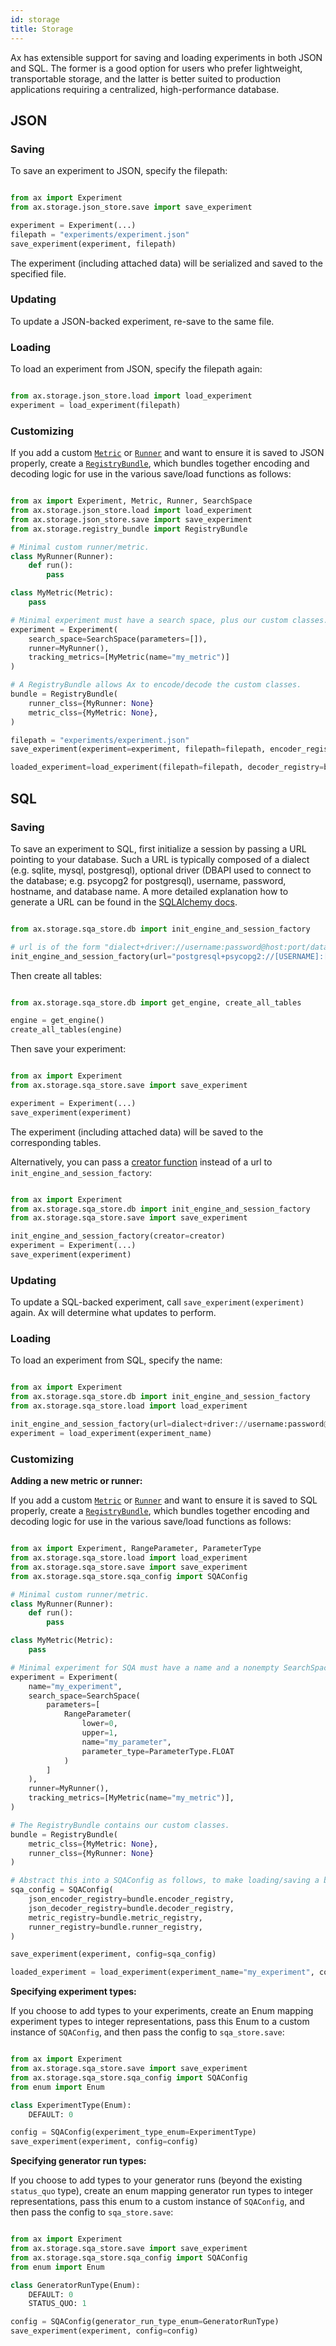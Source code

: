 ```yaml
---
id: storage
title: Storage
---
```

Ax has extensible support for saving and loading experiments in both JSON and SQL. The former is a good option for users who prefer lightweight, transportable storage, and the latter is better suited to production applications requiring a centralized, high-performance database.

## JSON

### Saving

To save an experiment to JSON, specify the filepath:

```py

from ax import Experiment
from ax.storage.json_store.save import save_experiment

experiment = Experiment(...)
filepath = "experiments/experiment.json"
save_experiment(experiment, filepath)

```

The experiment (including attached data) will be serialized and saved to the specified file.

### Updating

To update a JSON-backed experiment, re-save to the same file.

### Loading

To load an experiment from JSON, specify the filepath again:

```py

from ax.storage.json_store.load import load_experiment
experiment = load_experiment(filepath)

```

### Customizing

If you add a custom [`Metric`](/api/core.html#module-ax.core.metric) or [`Runner`](../api/core.html#ax.core.runner.Runner) and want to ensure it is saved to JSON properly, create a [`RegistryBundle`](/api/storage.html#ax.storage.registry_bundle.RegistryBundle), which bundles together encoding and decoding logic for use in the various save/load functions as follows:

```py

from ax import Experiment, Metric, Runner, SearchSpace
from ax.storage.json_store.load import load_experiment
from ax.storage.json_store.save import save_experiment
from ax.storage.registry_bundle import RegistryBundle

# Minimal custom runner/metric.
class MyRunner(Runner):
    def run():
        pass

class MyMetric(Metric):
    pass

# Minimal experiment must have a search space, plus our custom classes.
experiment = Experiment(
    search_space=SearchSpace(parameters=[]),
    runner=MyRunner(),
    tracking_metrics=[MyMetric(name="my_metric")]
)

# A RegistryBundle allows Ax to encode/decode the custom classes.
bundle = RegistryBundle(
    runner_clss={MyRunner: None}
    metric_clss={MyMetric: None},
)

filepath = "experiments/experiment.json"
save_experiment(experiment=experiment, filepath=filepath, encoder_registry=bundle.encoder_registry)

loaded_experiment=load_experiment(filepath=filepath, decoder_registry=bundle.decoder_registry)

```

## SQL

### Saving

To save an experiment to SQL, first initialize a session by passing a URL pointing to your database. Such a URL is typically composed of a dialect (e.g. sqlite, mysql, postgresql), optional driver (DBAPI used to connect to the database; e.g. psycopg2 for postgresql), username, password, hostname, and database name. A more detailed explanation how to generate a URL can be found in the [SQLAlchemy docs](https://docs.sqlalchemy.org/en/13/core/engines.html#database-urls).

```py

from ax.storage.sqa_store.db import init_engine_and_session_factory

# url is of the form "dialect+driver://username:password@host:port/database"
init_engine_and_session_factory(url="postgresql+psycopg2://[USERNAME]:[PASSWORD]@localhost:[PORT]/[DATABASE]")

```

Then create all tables:

```py

from ax.storage.sqa_store.db import get_engine, create_all_tables

engine = get_engine()
create_all_tables(engine)

```

Then save your experiment:

```py

from ax import Experiment
from ax.storage.sqa_store.save import save_experiment

experiment = Experiment(...)
save_experiment(experiment)

```

The experiment (including attached data) will be saved to the corresponding tables.

Alternatively, you can pass a [creator function](https://docs.sqlalchemy.org/en/latest/core/engines.html#sqlalchemy.create_engine.params.creator) instead of a url to `init_engine_and_session_factory`:

```py

from ax import Experiment
from ax.storage.sqa_store.db import init_engine_and_session_factory
from ax.storage.sqa_store.save import save_experiment

init_engine_and_session_factory(creator=creator)
experiment = Experiment(...)
save_experiment(experiment)

```

### Updating

To update a SQL-backed experiment, call `save_experiment(experiment)` again. Ax will determine what updates to perform.

### Loading

To load an experiment from SQL, specify the name:

```py

from ax import Experiment
from ax.storage.sqa_store.db import init_engine_and_session_factory
from ax.storage.sqa_store.load import load_experiment

init_engine_and_session_factory(url=dialect+driver://username:password@host:port/database)
experiment = load_experiment(experiment_name)

```

### Customizing

**Adding a new metric or runner:**

If you add a custom [`Metric`](/api/core.html#module-ax.core.metric) or [`Runner`](../api/core.html#ax.core.runner.Runner) and want to ensure it is saved to SQL properly, create a [`RegistryBundle`](/api/storage.html#ax.storage.registry_bundle.RegistryBundle), which bundles together encoding and decoding logic for use in the various save/load functions as follows:

```py

from ax import Experiment, RangeParameter, ParameterType
from ax.storage.sqa_store.load import load_experiment
from ax.storage.sqa_store.save import save_experiment
from ax.storage.sqa_store.sqa_config import SQAConfig

# Minimal custom runner/metric.
class MyRunner(Runner):
    def run():
        pass

class MyMetric(Metric):
    pass

# Minimal experiment for SQA must have a name and a nonempty SearchSpace, plus our custom classes.
experiment = Experiment(
    name="my_experiment",
    search_space=SearchSpace(
        parameters=[
            RangeParameter(
                lower=0,
                upper=1,
                name="my_parameter",
                parameter_type=ParameterType.FLOAT
            )
        ]
    ),
    runner=MyRunner(),
    tracking_metrics=[MyMetric(name="my_metric")],
)

# The RegistryBundle contains our custom classes.
bundle = RegistryBundle(
    metric_clss={MyMetric: None},
    runner_clss={MyRunner: None}
)

# Abstract this into a SQAConfig as follows, to make loading/saving a bit simpler.
sqa_config = SQAConfig(
    json_encoder_registry=bundle.encoder_registry,
    json_decoder_registry=bundle.decoder_registry,
    metric_registry=bundle.metric_registry,
    runner_registry=bundle.runner_registry,
)

save_experiment(experiment, config=sqa_config)

loaded_experiment = load_experiment(experiment_name="my_experiment", config=sqa_config)

```

**Specifying experiment types:**

If you choose to add types to your experiments, create an Enum mapping experiment types to integer representations, pass this Enum to a custom instance of `SQAConfig`, and then pass the config to `sqa_store.save`:

```py

from ax import Experiment
from ax.storage.sqa_store.save import save_experiment
from ax.storage.sqa_store.sqa_config import SQAConfig
from enum import Enum

class ExperimentType(Enum):
    DEFAULT: 0

config = SQAConfig(experiment_type_enum=ExperimentType)
save_experiment(experiment, config=config)

```

**Specifying generator run types:**

If you choose to add types to your generator runs (beyond the existing `status_quo` type), create an enum mapping generator run types to integer representations, pass this enum to a custom instance of `SQAConfig`, and then pass the config to `sqa_store.save`:

```py

from ax import Experiment
from ax.storage.sqa_store.save import save_experiment
from ax.storage.sqa_store.sqa_config import SQAConfig
from enum import Enum

class GeneratorRunType(Enum):
    DEFAULT: 0
    STATUS_QUO: 1

config = SQAConfig(generator_run_type_enum=GeneratorRunType)
save_experiment(experiment, config=config)

```
